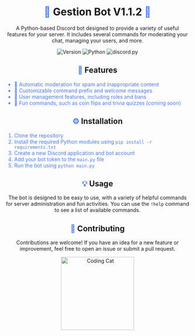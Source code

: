 <h1 align="center"><span style="color:#4b7bec">🤖</span> Gestion Bot V1.1.2 <span style="color:#4b7bec">🤖</span></h1>
<p align="center">
  A Python-based Discord bot designed to provide a variety of useful features for your server. It includes several commands for moderating your chat, managing your users, and more.
</p>
<p align="center">
  <img src="https://img.shields.io/badge/version-1.1.2-brightgreen" alt="Version">
  <img src="https://img.shields.io/badge/python-3.9-blue" alt="Python">
  <img src="https://img.shields.io/badge/discord.py-1.7.3-yellow" alt="discord.py">
</p>
<h2 align="center"><span style="color:#4b7bec">🚀</span> Features</h2>
<ul style="color:#4b7bec">
  <li>🚫 Automatic moderation for spam and inappropriate content</li>
  <li>🤖 Customizable command prefix and welcome messages</li>
  <li>👥 User management features, including roles and bans</li>
  <li>🎉 Fun commands, such as coin flips and trivia quizzes (coming soon)</li>
</ul>
<h2 align="center"><span style="color:#4b7bec">⚙️</span> Installation</h2>
<ol style="color:#4b7bec">
  <li>Clone the repository</li>
  <li>Install the required Python modules using <code>pip install -r requirements.txt</code></li>
  <li>Create a new Discord application and bot account</li>
  <li>Add your bot token to the <code>main.py</code> file</li>
  <li>Run the bot using <code>python main.py</code></li>
</ol>
<h2 align="center"><span style="color:#4b7bec">💡</span> Usage</h2>
<p align="center">
  The bot is designed to be easy to use, with a variety of helpful commands for server administration and fun activities. You can use the <code>!help</code> command to see a list of available commands.
</p>
<h2 align="center"><span style="color:#4b7bec">🤝</span> Contributing</h2>
<p align="center">
  Contributions are welcome! If you have an idea for a new feature or improvement, feel free to open an issue or submit a pull request.
</p>
<p align="center">
  <img src="https://media.giphy.com/media/ZVik7pBtu9dNS/giphy.gif" alt="Coding Cat" width="200">
</p>
